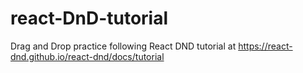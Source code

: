 # react-DnD-tutorial
Drag and Drop practice following React DND tutorial at https://react-dnd.github.io/react-dnd/docs/tutorial
